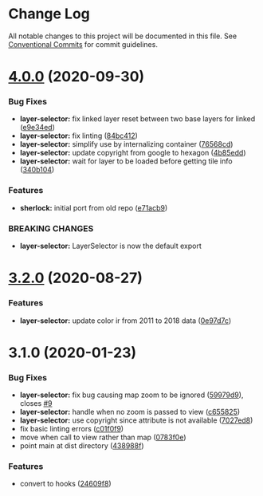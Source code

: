 # Change Log

All notable changes to this project will be documented in this file.
See [Conventional Commits](https://conventionalcommits.org) for commit guidelines.

# [4.0.0](https://github.com/agrc-widgets/kitchen-sink/compare/@agrc/layer-selector@3.2.0...@agrc/layer-selector@4.0.0) (2020-09-30)


### Bug Fixes

* **layer-selector:** fix linked layer reset between two base layers for linked ([e9e34ed](https://github.com/agrc-widgets/kitchen-sink/commit/e9e34ed1fff12699c87d4f336e56fa0c52ba388e))
* **layer-selector:** fix linting ([84bc412](https://github.com/agrc-widgets/kitchen-sink/commit/84bc41256835bf464de3980dbfc533a66de33e13))
* **layer-selector:** simplify use by internalizing container ([76568cd](https://github.com/agrc-widgets/kitchen-sink/commit/76568cd55b4cf6c6746257f37c3cf133839d2fd0))
* **layer-selector:** update copyright from google to hexagon ([4b85edd](https://github.com/agrc-widgets/kitchen-sink/commit/4b85eddaf5077ec0e49bb7804237a37b982faa99))
* **layer-selector:** wait for layer to be loaded before getting tile info ([340b104](https://github.com/agrc-widgets/kitchen-sink/commit/340b104cd360f02cee7cd1d623f7d5545829a908))


### Features

* **sherlock:** initial port from old repo ([e71acb9](https://github.com/agrc-widgets/kitchen-sink/commit/e71acb90edf04c6d3f303b50ae9a348440bdfca6))


### BREAKING CHANGES

* **layer-selector:** LayerSelector is now the default export





# [3.2.0](https://github.com/agrc-widgets/kitchen-sink/compare/@agrc/layer-selector@3.1.0...@agrc/layer-selector@3.2.0) (2020-08-27)


### Features

* **layer-selector:** update color ir from 2011 to 2018 data ([0e97d7c](https://github.com/agrc-widgets/kitchen-sink/commit/0e97d7c6ed7ca6f53490564d90842ddf45614844))





# 3.1.0 (2020-01-23)


### Bug Fixes

* **layer-selector:** fix bug causing map zoom to be ignored ([59979d9](https://github.com/agrc-widgets/kitchen-sink/commit/59979d918e998a7135513895e7cdd1c2e58a9c9c)), closes [#9](https://github.com/agrc-widgets/kitchen-sink/issues/9)
* **layer-selector:** handle when no zoom is passed to view ([c655825](https://github.com/agrc-widgets/kitchen-sink/commit/c655825a0266bc5f3f01d524125e4707fbff0ba6))
* **layer-selector:** use copyright since attribute is not available ([7027ed8](https://github.com/agrc-widgets/kitchen-sink/commit/7027ed8c88e55fb530f09f66c363a048a77a91be))
* fix basic linting errors ([c01f0f9](https://github.com/agrc-widgets/kitchen-sink/commit/c01f0f98df3cb1be6513f94e69845ec6eca94d56))
* move when call to view rather than map ([0783f0e](https://github.com/agrc-widgets/kitchen-sink/commit/0783f0e58fb694a20783f802e70a3f800d94f570))
* point main at dist directory ([438988f](https://github.com/agrc-widgets/kitchen-sink/commit/438988f076a6a0a84b57bf9db8c94e03395324d5))


### Features

* convert to hooks ([24609f8](https://github.com/agrc-widgets/kitchen-sink/commit/24609f87361c3e2d72a3a5add3a3822bdd9b1165))

